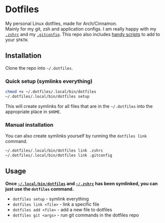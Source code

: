 # Dotfiles

My personal Linux dotfiles, made for Arch/Cinnamon.  
Mainly for my git, zsh and application configs. I am really happy with my [`.zshrc`](.zshrc) and my [`.gitconfig`](.config/git/config). This repo also includes [handy scripts](.local/bin) to add to your `$PATH`.

## Installation

Clone the repo into `~/.dotfiles`.

### Quick setup (symlinks everything)

```bash
chmod +x ~/.dotfiles/.local/bin/dotfiles
~/.dotfiles/.local/bin/dotfiles setup
```

This will create symlinks for all files that are in the `~/.dotfiles` into the appropriate place in `$HOME`.

### Manual installation

You can also create symlinks yourself by running the `dotfiles link` command.

```bash
~/.dotfiles/.local/bin/dotfiles link .zshrc
~/.dotfiles/.local/bin/dotfiles link .gitconfig
```

## Usage

**Once [`~/.local/bin/dotfiles`](.local/bin/dotfiles) and [`~/.zshrc`](.zshrc) has been symlinked, you can just use the `dotfiles` command.**

- `dotfiles setup` - symlink everything
- `dotfiles link <file>` - link a specific file
- `dotfiles add <file>` - add a new file to dotfiles
- `dotfiles git <args>` - run git commands in the dotfiles repo
